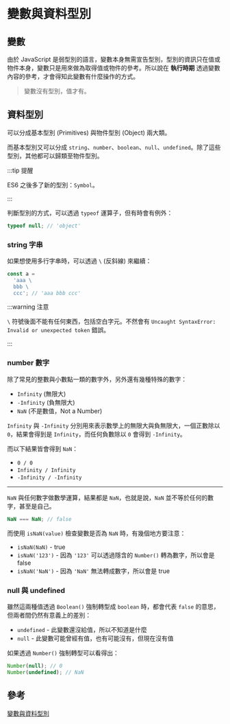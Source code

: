 # 變數與資料型別

## 變數

由於 JavaScript 是弱型別的語言，變數本身無需宣告型別，型別的資訊只在值或物件本身，變數只是用來做為取得值或物件的參考。所以說在 **執行時期** 透過變數內容的參考，才會得知此變數有什麼操作的方式。

> 變數沒有型別，值才有。

## 資料型別

可以分成基本型別 (Primitives) 與物件型別 (Object) 兩大類。

而基本型別又可以分成 `string`、`number`、`boolean`、`null`、`undefined`。除了這些型別，其他都可以歸類至物件型別。

:::tip 提醒

ES6 之後多了新的型別：`Symbol`。

:::

判斷型別的方式，可以透過 `typeof` 運算子，但有時會有例外：

```js
typeof null; // 'object'
```

### string 字串

如果想使用多行字串時，可以透過 `\` (反斜線) 來繼續：

```js
const a =
  'aaa \
  bbb \
  ccc'; // 'aaa bbb ccc'
```

:::warning 注意

`\` 符號後面不能有任何東西，包括空白字元。不然會有 `Uncaught SyntaxError: Invalid or unexpected token` 錯誤。

:::

### number 數字

除了常見的整數與小數點一類的數字外，另外還有幾種特殊的數字：

- `Infinity` (無限大)
- `-Infinity` (負無限大)
- `NaN` (不是數值，Not a Number)

`Infinity` 與 `-Infinity` 分別用來表示數學上的無限大與負無限大，一個正數除以 `0`，結果會得到是 `Infinity`，而任何負數除以 `0` 會得到 `-Infinity`。

而以下結果皆會得到 `NaN`：

- `0 / 0`
- `Infinity / Infinity`
- `-Infinity / -Infinity`

---

`NaN` 與任何數字做數學運算，結果都是 `NaN`，也就是說，`NaN` 並不等於任何的數字，甚至是自己。

```js
NaN === NaN; // false
```

而使用 `isNaN(value)` 檢查變數是否為 `NaN` 時，有幾個地方要注意：

- `isNaN(NaN)` - true
- `isNaN('123')` - 因為 `'123'` 可以透過隱含的 `Number()` 轉為數字，所以會是 false
- `isNaN('NaN')` - 因為 `'NaN'` 無法轉成數字，所以會是 true

### null 與 undefined

雖然這兩種值透過 `Boolean()` 強制轉型成 `boolean` 時，都會代表 `false` 的意思，但兩者間仍然有意義上的差別：

- `undefined` - 此變數還沒給值，所以不知道是什麼
- `null` - 此變數可能曾經有值，也有可能沒有，但現在沒有值

如果透過 `Number()` 強制轉型可以看得出：

```js
Number(null); // 0
Number(undefined); // NaN
```

## 參考

[變數與資料型別](https://ithelp.ithome.com.tw/articles/10190873)
